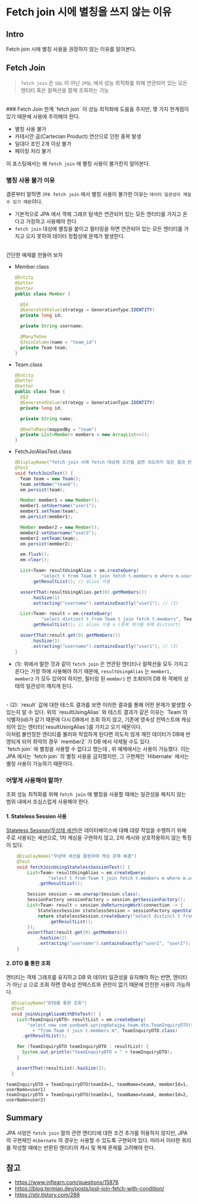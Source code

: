 # Fetch join 시에 별칭을 쓰지 않는 이유


## Intro
Fetch join 시에 별칭 사용을 권장하지 않는 이유를 알아본다.
<br>
## Fetch Join
> `fetch join` 은 `SQL` 이 아닌 `JPQL` 에서 성능 최적화를 위해 연관되어 있는 모든 엔티티 혹은 컬렉션을 함께 조회하는 기능
<br>
### Fetch Join 한계
`fetch join` 이 성능 최적화에 도움을 주지만, 몇 가지 한계점이 있기 때문에 사용에 주의해야 한다.

- 별칭 사용 불가
- 카테시안 곱(Cartecian Product) 연산으로 인한 중복 발생
- 일대다 조인 2개 이상 불가
- 페이징 처리 불가

이 포스팅에서는 왜 `fetch join` 에 별칭 사용이 불가한지 알아본다.
<br>
### 별칭 사용 불가 이유
결론부터 말하면 `JPA fetch join` 에서 별칭 사용이 불가한 이유는 `데이터 일관성이 깨질 수 있기 때문`이다.<br>
- 기본적으로 JPA 에서 객체 그래프 탐색은 연관되어 있는 모든 엔티티를 가지고 온다고 가정하고 사용해야 한다.
- `fetch join` 대상에 별칭을 붙이고 필터링을 하면 연관되어 있는 모든 엔티티를 가지고 오지 못하여 데이터 정합성에 문제가 발생한다.

<br>간단한 예제를 만들어 보자

- Member.class
  ```java
  @Entity
  @Getter
  @Setter
  public class Member {

    @Id
    @GeneratedValue(strategy = GenerationType.IDENTITY) 
    private long id;

    private String username;

    @ManyToOne
    @JoinColumn(name = "team_id")
    private Team team;
  }
  ```

- Team.class
  ```java
  @Entity
  @Getter
  @Setter
  public class Team {
    @Id
    @GeneratedValue(strategy = GenerationType.IDENTITY)
    private long id;

    private String name;

    @OneToMany(mappedBy = "team")
    private List<Member> members = new ArrayList<>();
  }
  ```

- FetchJoiAliasTest.class
    ```java
    @DisplayName("fetch join 시에 fetch 대상에 조건을 걸면 의도하지 않은 결과 반환")
    @Test
    void fetchJoinTest() {
      Team team = new Team();
      team.setName("teamA");
      em.persist(team);
  
      Member member1 = new Member();
      member1.setUsername("user1");
      member1.setTeam(team);
      em.persist(member1);

      Member member2 = new Member();
      member2.setUsername("user2");
      member2.setTeam(team);
      em.persist(member2);

      em.flush();
      em.clear();

      List<Team> resultUsingAlias = em.createQuery(
              "select t from Team t join fetch t.members m where m.username = 'user1'", Team.class)
          .getResultList(); // alias 이용

      assertThat(resultUsingAlias.get(0).getMembers())
          .hasSize(1)
          .extracting("username").containsExactly("user1"); // (1)

      List<Team> result = em.createQuery(
              "select distinct t from Team t join fetch t.members", Team.class)
          .getResultList(); // alias 이용 x (중복 제거를 위해 distinct)

      assertThat(result.get(0).getMembers())
          .hasSize(1)
          .extracting("username").containsExactly("user1"); // (2)
    }
    ```
    
- (1): 위에서 말한 것과 같이 `fetch join` 은 연관된 엔티티나 컬렉션을 모두 가지고 온다는 가정 하에 사용해야 하기 때문에, `resultUsingAlias` 는  `member1, member2` 가 모두 있어야 하지만, 필터링 된 `member1` 만 조회되어 DB 와 객체의 상태의 일관성이 깨지게 된다. 
<br>
- (2): `result` 값에 대한 테스트 결과를 보면 이러한 결과를 통해 어떤 문제가 발생할 수 있는지 알 수 있다. 위의 `resultUsingAlias` 와 테스트 결과가 같은 이유는 `Team`의 식별자(id)가 같기 때문에 다시 DB에서 조회 하지 않고, 기존에 영속성 컨텍스트에 캐싱되어 있는 엔티티(`resultUsingAlias`)를 가지고 오기 때문이다.<br>
이처럼 불안정한 엔티티를 불러와 작업하게 된다면 의도치 않게 깨진 데이터가 DB에 반영되게 되어 최악의 경우 `member2` 가 DB 에서 삭제될 수도 있다.
<br>
`fetch join` 에 별칭을 사용할 수 없다고 했는데 , 위 예제에서는 사용이 가능했다.
이는 JPA 에서는 `fetch join` 의 별칭 사용을 금지했지만, 그 구현체인 `Hibernate` 에서는 별칭 사용이 가능하기 때문이다.

### 어떻게 사용해야 할까?
조회 성능 최적화를 위해 `fetch join` 에 별칭을 사용할 때에는 일관성을 해치지 않는 범위 내에서 조심스럽게 사용해야 한다. 
<br>

#### 1. Stateless Session 사용
[Stateless Session(무상태 세션)](https://docs.jboss.org/hibernate/orm/5.2/javadocs/org/hibernate/StatelessSession.html)은 데이터베이스에 대해 대량 작업을 수행하기 위해 주로 사용되는 세션으로, 1차 캐싱을 구현하지 않고, 2차 캐시와 상호작용하지 않는 특징이 있다.
```java
	@DisplayName("무상태 세션을 활용하여 캐싱 문제 해결")
	@Test
	void fetchJoinUsingStatelessSessionTest() {
		List<Team> resultUsingAlias = em.createQuery(
				"select t from Team t join fetch t.members m where m.username = 'user1'", Team.class)
			.getResultList();

		Session session = em.unwrap(Session.class);
		SessionFactory sessionFactory = session.getSessionFactory();
		List<Team> result = session.doReturningWork(connection -> {
			StatelessSession statelessSession = sessionFactory.openStatelessSession(connection);
			return statelessSession.createQuery("select distinct t from Team t join fetch t.members", Team.class)
				.getResultList();
		});
		assertThat(result.get(0).getMembers())
			.hasSize(2)
			.extracting("username").containsExactly("user1", "user2");
	}
```

#### 2. DTO 를 통한 조회
엔티티는 객체 그래프를 유지하고 DB 와 데이터 일관성을 유지해야 하는 반면, 엔티티가 아닌 `값` 으로 조회 하면 영속성 컨텍스트와 관련이 없기 때문에 안전한 사용이 가능하다.
```java
  @DisplayName("DTO를 통한 조회")
  @Test
  void joinUsingAliasWithDtoTest() {
    List<TeamInquiryDTO> resultList = em.createQuery(
        "select new com.yunbaek.springdatajpa.team.dto.TeamInquiryDTO(t.id, t.name, m.id, m.username) "
          + "from Team t join t.members m", TeamInquiryDTO.class)
      .getResultList();

    for (TeamInquiryDTO teamInquiryDTO : resultList) {
      System.out.println("teamInquiryDTO = " + teamInquiryDTO);
    }

    assertThat(resultList).hasSize(2);
  }
```
```shell
teamInquiryDTO = TeamInquiryDTO(teamId=1, teamName=teamA, memberId=1, userName=user1)
teamInquiryDTO = TeamInquiryDTO(teamId=1, teamName=teamA, memberId=2, userName=user2)
```

## Summary
JPA 사양은 `fetch join` 절의 관련 엔티티에 대한 조건 추가를 허용하지 않지만, JPA 의 구현체인 `Hibernate` 의 경우는 사용할 수 있도록 구현되어 있다. 따라서 이러한 쿼리를 작성할 때에는 반환된 엔티티의 캐시 및 복제 문제를 고려해야 한다.  

## 참고
- https://www.inflearn.com/questions/15876
- https://blog.termian.dev/posts/jpql-join-fetch-with-condition/
- https://stir.tistory.com/288

